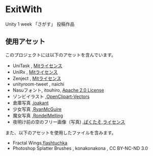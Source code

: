 # ExitWith
Unity 1 week 「さがす」 投稿作品

## 使用アセット
このプロジェクトには以下のアセットを含んでいます。  

- UniTask , [Mitライセンス](https://github.com/Cysharp/UniTask/blob/master/LICENSE)
- UniRx , [Mitライセンス](https://github.com/neuecc/UniRx/blob/master/LICENSE)
- Zenject , [Mitライセンス](https://github.com/modesttree/Zenject/blob/master/License.md)
- unityroom-tweet , naichi
- Nasuフォント, itouhiro, [Apache 2.0 License](http://www.apache.org/licenses/LICENSE-2.0)
- ゾンビイラスト ,[OpenClipart-Vectors](https://pixabay.com/ja/users/OpenClipart-Vectors-30363/?utm_source=link-attribution&utm_medium=referral&utm_campaign=image&utm_content=1296043)
- 倉庫写真 ,[joakant](https://pixabay.com/ja/users/joakant-313743/?utm_source=link-attribution&utm_medium=referral&utm_campaign=image&utm_content=638376)
- 少女写真 ,[RyanMcGuire](https://pixabay.com/ja/users/RyanMcGuire-123690/?utm_source=link-attribution&utm_medium=referral&utm_campaign=image&utm_content=413690)
- 魔女写真 ,[RondelMelling](https://pixabay.com/ja/users/RondellMelling-57942/?utm_source=link-attribution&utm_medium=referral&utm_campaign=image&utm_content=539683)
- 夜明け前の空のフリー画像（写真) ,[ぱくたそ](https://www.pakutaso.com/20190233057post-19757.html),[ライセンス](https://www.pakutaso.com/userpolicy.html)

また、以下のアセットを使用したファイルを含みます。
- Fractal Wings,[flashtuchka](https://www.deviantart.com/flashtuchka/art/Fractal-Wings-104923394)
- Photoshop Splatter Brushes , konakonakona , CC BY-NC-ND 3.0
